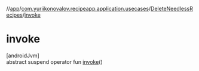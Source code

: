 //[app](../../../index.md)/[com.yuriikonovalov.recipeapp.application.usecases](../index.md)/[DeleteNeedlessRecipes](index.md)/[invoke](invoke.md)

# invoke

[androidJvm]\
abstract suspend operator fun [invoke](invoke.md)()
